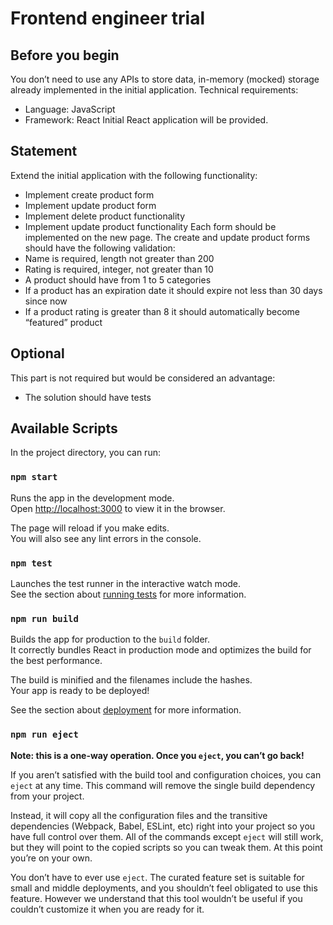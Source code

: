 # Frontend engineer trial

## Before you begin
You don’t need to use any APIs to store data, in-memory (mocked) storage already implemented in the initial application.
Technical requirements:
- Language: JavaScript
- Framework: React
Initial React application will be provided.

## Statement
Extend the initial application with the following functionality:
- Implement create product form
- Implement update product form
- Implement delete product functionality
- Implement update product functionality
Each form should be implemented on the new page.
The create and update product forms should have the following validation:
- Name is required, length not greater than 200
- Rating is required, integer, not greater than 10
- A product should have from 1 to 5 categories
- If a product has an expiration date it should expire not less than 30 days since now
- If a product rating is greater than 8 it should automatically become “featured” product

## Optional
This part is not required but would be considered an advantage:
- The solution should have tests

## Available Scripts

In the project directory, you can run:

### `npm start`

Runs the app in the development mode.<br>
Open [http://localhost:3000](http://localhost:3000) to view it in the browser.

The page will reload if you make edits.<br>
You will also see any lint errors in the console.

### `npm test`

Launches the test runner in the interactive watch mode.<br>
See the section about [running tests](https://facebook.github.io/create-react-app/docs/running-tests) for more information.

### `npm run build`

Builds the app for production to the `build` folder.<br>
It correctly bundles React in production mode and optimizes the build for the best performance.

The build is minified and the filenames include the hashes.<br>
Your app is ready to be deployed!

See the section about [deployment](https://facebook.github.io/create-react-app/docs/deployment) for more information.

### `npm run eject`

**Note: this is a one-way operation. Once you `eject`, you can’t go back!**

If you aren’t satisfied with the build tool and configuration choices, you can `eject` at any time. This command will remove the single build dependency from your project.

Instead, it will copy all the configuration files and the transitive dependencies (Webpack, Babel, ESLint, etc) right into your project so you have full control over them. All of the commands except `eject` will still work, but they will point to the copied scripts so you can tweak them. At this point you’re on your own.

You don’t have to ever use `eject`. The curated feature set is suitable for small and middle deployments, and you shouldn’t feel obligated to use this feature. However we understand that this tool wouldn’t be useful if you couldn’t customize it when you are ready for it.
